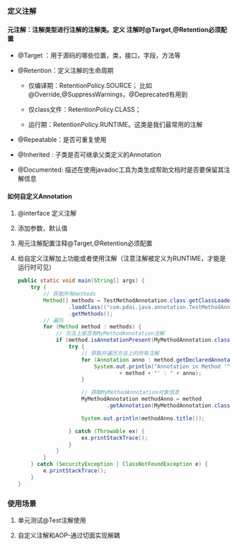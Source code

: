 ### 定义注解

#### 元注解：注解类型进行注解的注解类。定义 注解时@Target,@Retention必须配置

- @Target ：用于源码的哪些位置，类，接口，字段，方法等

- @Retention：定义注解的生命周期

  - 仅编译期：RetentionPolicy.SOURCE； 比如@Override,@SuppressWarnings，@Deprecated有用到

  - 仅class文件：RetentionPolicy.CLASS；

  - 运行期：RetentionPolicy.RUNTIME。这类是我们最常用的注解

- @Repeatable：是否可重复使用

- @Inherited : 子类是否可继承父类定义的Annotation

- @Documented: 描述在使用javadoc工具为类生成帮助文档时是否要保留其注解信息

  

#### 如何自定义Annotation

1. @interface 定义注解

2. 添加参数，默认值

3.  用元注解配置注释@Target,@Retention必须配置

4. 给自定义注解加上功能或者使用注解（注意注解被定义为RUNTIME，才能是运行时可见）

   ```java
   public static void main(String[] args) {
       try {
           // 获取所有methods
           Method[] methods = TestMethodAnnotation.class.getClassLoader()
                   .loadClass(("com.pdai.java.annotation.TestMethodAnnotation"))
                   .getMethods();
           // 遍历
           for (Method method : methods) {
               // 方法上是否有MyMethodAnnotation注解
               if (method.isAnnotationPresent(MyMethodAnnotation.class)) {
                   try {
                       // 获取并遍历方法上的所有注解
                       for (Annotation anno : method.getDeclaredAnnotations()) {
                           System.out.println("Annotation in Method '"
                                   + method + "' : " + anno);
                       }
   
                       // 获取MyMethodAnnotation对象信息
                       MyMethodAnnotation methodAnno = method
                               .getAnnotation(MyMethodAnnotation.class);
   
                       System.out.println(methodAnno.title());
   
                   } catch (Throwable ex) {
                       ex.printStackTrace();
                   }
               }
           }
       } catch (SecurityException | ClassNotFoundException e) {
           e.printStackTrace();
       }
   }
   ```

   

### 使用场景

1. 单元测试@Test注解使用

2. 自定义注解和AOP-通过切面实现解耦 

   
